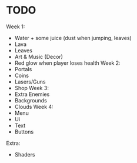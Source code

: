 # TODO
Week 1:
 - Water + some juice (dust when jumping, leaves)
 - Lava
 - Leaves
 - Art & Music (Decor)
 - Red glow when player loses health
Week 2:
 - Portals
 - Coins
 - Lasers/Guns
 - Shop
Week 3:
 - Extra Enemies
 - Backgrounds
 - Clouds
Week 4:
 - Menu
 - Ui
 - Text
 - Buttons

Extra:
 - Shaders
